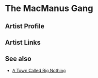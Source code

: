 # The MacManus Gang

## Artist Profile



## Artist Links



## See also

- [A Town Called Big Nothing](The_MacManus_Gang-A_Town_Called_Big_Nothing.md)
